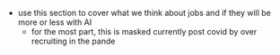 - use this section to cover what we think about jobs and if they will be more or less with AI
	- for the most part, this is masked currently post covid by over recruiting in the pande